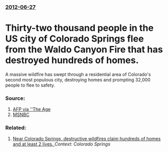 ### [2012-06-27](/news/2012/06/27/index.md)

# Thirty-two thousand people in the US city of Colorado Springs flee from the Waldo Canyon Fire that has destroyed hundreds of homes. 

A massive wildfire has swept through a residential area of Colorado&#039;s second most populous city, destroying homes and prompting 32,000 people to flee to safety.


### Source:

1. [AFP via ''The Age](http://www.theage.com.au/world/thousands-flee-as-wildfire-bursts-into-colorado-city-20120628-213d7.html)
2. [MSNBC](http://today.msnbc.msn.com/id/47994188/ns/weather/#.T-zY1vWWiPU)

### Related:

1. [Near Colorado Springs, destructive wildfires claim hundreds of homes and at least 2 lives. ](/news/2013/06/14/near-colorado-springs-destructive-wildfires-claim-hundreds-of-homes-and-at-least-2-lives.md) _Context: Colorado Springs_
